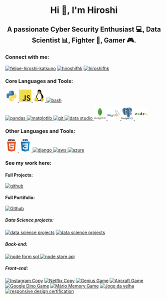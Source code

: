 <h1 align="center">Hi 👋, I'm Hiroshi</h1>
<h2 align="center">A passionate Cyber Security Enthusiast 💻, Data Scientist 📊, Fighter 👊, Gamer 🎮.</h3>

<h3 align="left">Connect with me:</h3>
<p align="left">
<a href="https://linkedin.com/in/felipe-hiroshi-katsuno" target="blank"><img align="center" src="https://www.vectorlogo.zone/logos/linkedin/linkedin-icon.svg" alt="felipe-hiroshi-katsuno" height="30" width="40" /></a>
<a href="https://fb.com/hiroshifhk" target="blank"><img align="center" src="https://www.vectorlogo.zone/logos/facebook/facebook-official.svg" alt="hiroshifhk" height="30" width="40" /></a>
<a href="https://instagram.com/hiroshifhk" target="blank"><img align="center" src="https://www.vectorlogo.zone/logos/instagram/instagram-icon.svg" alt="hiroshifhk" height="30" width="40" /></a>
</p>

<h3 align="left">Core Languages and Tools:</h3>
<p align="left">
	<a href="https://www.python.org" target="_blank"> <img src="https://raw.githubusercontent.com/devicons/devicon/master/icons/python/python-original.svg" alt="python" width="40" height="40"/> </a>
	<a href="https://developer.mozilla.org/en-US/docs/Web/JavaScript" target="_blank"> <img src="https://raw.githubusercontent.com/devicons/devicon/master/icons/javascript/javascript-original.svg" alt="javascript" width="40" height="40"/> </a>
	<a href="https://www.linux.org/" target="_blank"> <img src="https://raw.githubusercontent.com/devicons/devicon/master/icons/linux/linux-original.svg" alt="linux" width="40" height="40"/> </a>
	<a href="https://www.gnu.org/software/bash/" target="_blank"> <img src="https://www.vectorlogo.zone/logos/gnu_bash/gnu_bash-icon.svg" alt="bash" width="40" height="40"/> </a>
</p>
<p>
	<a href="https://pandas.pydata.org/" target="_blank"> <img src="https://pandas.pydata.org/static/img/pandas_mark.svg" alt="pandas" width="40" height="40"/> </a>
	<a href="https://matplotlib.org/" target="_blank"> <img src="https://matplotlib.org/_static/favicon.ico" alt="matplotlib" width="40" height="40"/> </a>
	<a href="https://developers.google.com/datastudio" target="_blank"> <img src="https://www.gstatic.com/analytics-suite/header/suite/v2/ic_data_studio.svg" alt="git" width="40" height="40"/> </a>
	<a href="https://git-scm.com/" target="_blank"> <img src="https://www.vectorlogo.zone/logos/git-scm/git-scm-icon.svg" alt="data studio" width="40" height="40"/> </a>
	<a href="https://www.mongodb.com/" target="_blank"> <img src="https://raw.githubusercontent.com/devicons/devicon/master/icons/mongodb/mongodb-original-wordmark.svg" alt="mongodb" width="40" height="40"/> </a>
	<a href="https://www.mysql.com/" target="_blank"> <img src="https://raw.githubusercontent.com/devicons/devicon/master/icons/mysql/mysql-original-wordmark.svg" alt="mysql" width="40" height="40"/> </a>
	<a href="https://www.postgresql.org" target="_blank"> <img src="https://raw.githubusercontent.com/devicons/devicon/master/icons/postgresql/postgresql-original-wordmark.svg" alt="postgresql" width="40" height="40"/> </a>
	<a href="https://nodejs.org/en/" target="_blank"> <img src="https://raw.githubusercontent.com/devicons/devicon/master/icons/nodejs/nodejs-original-wordmark.svg" alt="nodejs" width="40" height="40"/> </a>
</p>
<h3 align="left">Other Languages and Tools:</h3>
<p align="left">
	
</p>
<p>
	<a href="https://www.w3.org/html/" target="_blank"> <img src="https://raw.githubusercontent.com/devicons/devicon/master/icons/html5/html5-original-wordmark.svg" alt="html5" width="40" height="40"/> </a>
	<a href="https://www.w3schools.com/css/" target="_blank"> <img src="https://raw.githubusercontent.com/devicons/devicon/master/icons/css3/css3-original-wordmark.svg" alt="css3" width="40" height="40"/> </a>
	<a href="https://www.djangoproject.com/" target="_blank"> <img src="https://static.djangoproject.com/img/logos/django-logo-positive.svg" alt="django" width="40" height="40"/> </a>
	<a href="https://aws.amazon.com" target="_blank"> <img src="https://www.vectorlogo.zone/logos/amazon_aws/amazon_aws-icon.svg" alt="aws" width="40" height="40"/> </a>
	<a href="https://azure.microsoft.com" target="_blank"> <img src="https://www.vectorlogo.zone/logos/microsoft_azure/microsoft_azure-ar21.svg" alt="azure" width="60" height="40"/> </a>		
</p>

<h3 align="left">See my work here:</h3>
<h4 align="left">Full Projects:</h4>
<p>
	<a href="https://github.com/HiroshiFK/projects" target="_blank"> <img src="https://www.vectorlogo.zone/logos/github/github-icon.svg" alt="github" width="40" height"30"/></a>
</p>
<h4 align="left">Full Portifolio:</h4>
<p>
	<a href="https://github.com/HiroshiFK/portifolio" target="_blank"> <img src="https://www.vectorlogo.zone/logos/github/github-tile.svg" alt="Github" width="40" height"30"/></a>
</p>
<h5 align="left">Data Science projects:</h5>
<p>
	<a href="https://github.com/HiroshiFK/portfolio/tree/main/Python%20e%20Data%20Science/" target="_blank"> <img src="https://user-images.githubusercontent.com/75752123/179220535-502906fc-34ce-4b5e-9143-1a03e89ce81f.png" alt="data science projects" width="100" height="100"/></a>
	<a href="https://github.com/HiroshiFK/portfolio/tree/main/Python%20e%20Data%20Science/Desafios%20Digital%20Innovation%20One" target="_blank"> <img src="https://user-images.githubusercontent.com/75752123/179222533-4822ea5e-ac9c-4cd1-900f-5599654c8c16.jpg" alt="data science projects" width="100" height="100"/> </a>
</p>
<h5 align="left">Back-end:</h5>
<p>
	<a href="https://github.com/HiroshiFK/portfolio/tree/main/Nodejs/node-form-sql" target="_blank"><img src="https://user-images.githubusercontent.com/75752123/120898353-e2110d00-c600-11eb-8ad2-4f93fc140a63.jpg" alt="node form sql" width="130" height="100"/> </a>
	<a href="https://github.com/HiroshiFK/portfolio/tree/main/Nodejs/node-store-api" target="_blank"><img src="https://user-images.githubusercontent.com/75752123/119691840-48d44080-be21-11eb-99f7-89837d5bb261.jpg" alt="node store api" width="130" height="100"/> </a>
</p>

<h5 align="left">Front-end:</h5>
<p>
	<a href="https://github.com/HiroshiFK/portifolio/tree/main/HTML%20e%20CSS/Desafios%20Digital%20innovation%20One/Recriando%20a%20p%C3%A1gina%20inicial%20do%20Instagram" target="_blank"> <img src="https://user-images.githubusercontent.com/75752123/115879459-100b0b00-a420-11eb-92a7-9e37a6d8ca2b.jpg" alt="Instagram Copy" width="160" height="80"/></a>
	<a href="https://github.com/HiroshiFK/portifolio/tree/main/HTML%20e%20CSS/Desafios%20Digital%20innovation%20One/Recriando%20a%20interface%20do%20Netflix" target="_blank"> <img src="https://user-images.githubusercontent.com/75752123/115881384-100c0a80-a422-11eb-8573-caaae50b3962.jpg" alt="Netflix Copy" width="160" height="80"/></a>
	<a href="https://github.com/HiroshiFK/portifolio/tree/main/HTML%20CSS%20e%20JS/Desafios%20Digital%20innovation%20One/Jogo%20de%20mem%C3%B3ria%20estilo%20Genius" target="_blank"> <img src="https://user-images.githubusercontent.com/75752123/115877378-c02b4480-a41d-11eb-8e64-ec9a34f246b5.jpg" alt="Genius Game" width="160" height="80"/></a>
	<a href="https://github.com/HiroshiFK/portifolio/tree/main/HTML%20CSS%20e%20JS/Desafios%20Digital%20innovation%20One/Jogo%20de%20Naves" target="_blank"> <img src="https://user-images.githubusercontent.com/75752123/115877898-52cbe380-a41e-11eb-8fb8-3b7412dc44a6.jpg" alt="Aircraft Game"
width="160" height="80"/></a>
	<a href="https://github.com/HiroshiFK/portifolio/tree/main/HTML%20CSS%20e%20JS/Desafios%20Digital%20innovation%20One/Jogo%20do%20dinossauro" target="_blank"> <img src="https://user-images.githubusercontent.com/75752123/117145110-2488c500-ad89-11eb-8dea-a997f6b37556.jpg" alt="Google Dino Game" width="160" height="80"/></a>
	<a href="https://github.com/HiroshiFK/portifolio/tree/main/HTML%20CSS%20e%20JS/Desafios%20Digital%20innovation%20One/Jogo%20da%20mem%C3%B3ria" target="_blank"> <img src="https://user-images.githubusercontent.com/75752123/117145664-c4465300-ad89-11eb-995d-a6c6bf27193a.jpg" alt="Mário Memory Game" width="160" height="80"/></a>
	<a href="https://github.com/HiroshiFK/portifolio/tree/main/HTML%20CSS%20e%20JS/Desafios%20Digital%20innovation%20One/Jogo%20da%20velha" target="_blank"> <img src="https://user-images.githubusercontent.com/75752123/117442934-c9cca600-af0d-11eb-8c7e-614def58b047.jpg" alt="Jogo da velha" width="70" height"70"/></a>
	<a href="https://github.com/HiroshiFK/portfolio/tree/main/HTML%20e%20CSS/Responsive%20Web%20Design%20Certification" target="_blank"> <img src="https://user-images.githubusercontent.com/75752123/117860830-1fcf7f80-b267-11eb-82f4-89bdd5522678.jpg" alt="responsive design certification" width="110" height="110"/> </a>
</p>
